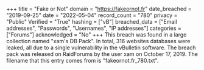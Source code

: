 +++
title = "Fake or Not"
domain = "https://fakeornot.fr"
date_breached = "2019-09-25"
date = "2022-05-04"
record_count = "780"
privacy = "Public"
Verified = "True"
hashing = ["vB"]
breached_data = ["Email addresses", "Passwords", "Usernames", "IP addresses"]
categories = ["Forums"]
acknowledged = "No"
+++
This breach was found in a large collection named "xam's DB Pack". In total, 316 websites databases were leaked, all due to a single vulnerability in the vBulletin software. The breach pack was released on RaidForums by the user xam on October 17, 2019. The filename that this entry comes from is "fakeornot.fr_780.txt".
